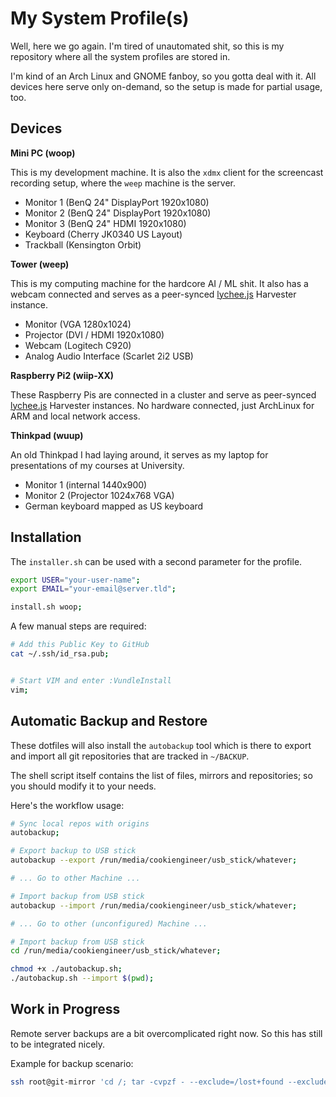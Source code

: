 
# My System Profile(s)

Well, here we go again. I'm tired of unautomated shit, so this
is my repository where all the system profiles are stored in.

I'm kind of an Arch Linux and GNOME fanboy, so you gotta deal
with it. All devices here serve only on-demand, so the setup
is made for partial usage, too.


## Devices

**Mini PC (woop)**

This is my development machine. It is also the `xdmx` client
for the screencast recording setup, where the `weep` machine
is the server.

- Monitor 1 (BenQ 24" DisplayPort 1920x1080)
- Monitor 2 (BenQ 24" DisplayPort 1920x1080)
- Monitor 3 (BenQ 24" HDMI 1920x1080)
- Keyboard (Cherry JK0340 US Layout)
- Trackball (Kensington Orbit)

**Tower (weep)**

This is my computing machine for the hardcore AI / ML shit.
It also has a webcam connected and serves as a peer-synced
[lychee.js](https://lychee.js.org) Harvester instance.

- Monitor (VGA 1280x1024)
- Projector (DVI / HDMI 1920x1080)
- Webcam (Logitech C920)
- Analog Audio Interface (Scarlet 2i2 USB)

**Raspberry Pi2 (wiip-XX)**

These Raspberry Pis are connected in a cluster and serve as
peer-synced [lychee.js](https://lychee.js.org) Harvester
instances. No hardware connected, just ArchLinux for ARM
and local network access.

**Thinkpad (wuup)**

An old Thinkpad I had laying around, it serves as my laptop
for presentations of my courses at University.

- Monitor 1 (internal 1440x900)
- Monitor 2 (Projector 1024x768 VGA)
- German keyboard mapped as US keyboard


## Installation

The `installer.sh` can be used with a second parameter for the profile.

```bash
export USER="your-user-name";
export EMAIL="your-email@server.tld";

install.sh woop;
```

A few manual steps are required:

```bash
# Add this Public Key to GitHub
cat ~/.ssh/id_rsa.pub;


# Start VIM and enter :VundleInstall
vim;
```


## Automatic Backup and Restore

These dotfiles will also install the `autobackup` tool which is there to
export and import all git repositories that are tracked in `~/BACKUP`.

The shell script itself contains the list of files, mirrors and
repositories; so you should modify it to your needs.

Here's the workflow usage:

```bash
# Sync local repos with origins
autobackup;

# Export backup to USB stick
autobackup --export /run/media/cookiengineer/usb_stick/whatever;

# ... Go to other Machine ...

# Import backup from USB stick
autobackup --import /run/media/cookiengineer/usb_stick/whatever;

# ... Go to other (unconfigured) Machine ...

# Import backup from USB stick
cd /run/media/cookiengineer/usb_stick/whatever;

chmod +x ./autobackup.sh;
./autobackup.sh --import $(pwd);
```


## Work in Progress

Remote server backups are a bit overcomplicated right now. So this
has still to be integrated nicely.

Example for backup scenario:

```bash
ssh root@git-mirror 'cd /; tar -cvpzf - --exclude=/lost+found --exclude=/dev --exclude=/mnt --exclude=/proc --exclude=/run --exclude=/sys --one-file-system /' > /home/cookiengineer/git-mirror-backup.tar.gz
```

